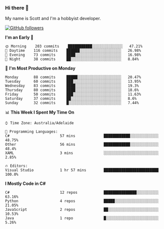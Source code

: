 ### Hi there 👋

My name is Scott and I'm a hobbyist developer.

[![GitHub followers](https://img.shields.io/github/followers/puppetsw?label=Follow&style=social)](https://github.com/puppetsw?tab=followers)

<!--START_SECTION:waka-->
**I'm an Early 🐤** 

```text
🌞 Morning    203 commits    ███████████░░░░░░░░░░░░░░   47.21% 
🌆 Daytime    116 commits    ██████░░░░░░░░░░░░░░░░░░░   26.98% 
🌃 Evening    73 commits     ████░░░░░░░░░░░░░░░░░░░░░   16.98% 
🌙 Night      38 commits     ██░░░░░░░░░░░░░░░░░░░░░░░   8.84%

```
📅 **I'm Most Productive on Monday** 

```text
Monday       88 commits     █████░░░░░░░░░░░░░░░░░░░░   20.47% 
Tuesday      60 commits     ███░░░░░░░░░░░░░░░░░░░░░░   13.95% 
Wednesday    83 commits     ████░░░░░░░░░░░░░░░░░░░░░   19.3% 
Thursday     80 commits     ████░░░░░░░░░░░░░░░░░░░░░   18.6% 
Friday       50 commits     ███░░░░░░░░░░░░░░░░░░░░░░   11.63% 
Saturday     37 commits     ██░░░░░░░░░░░░░░░░░░░░░░░   8.6% 
Sunday       32 commits     █░░░░░░░░░░░░░░░░░░░░░░░░   7.44%

```


📊 **This Week I Spent My Time On** 

```text
⌚︎ Time Zone: Australia/Adelaide

💬 Programming Languages: 
C#                       57 mins             ████████████░░░░░░░░░░░░░   48.75% 
Other                    56 mins             ████████████░░░░░░░░░░░░░   48.4% 
XAML                     3 mins              ░░░░░░░░░░░░░░░░░░░░░░░░░   2.85%

🔥 Editors: 
Visual Studio            1 hr 57 mins        █████████████████████████   100.0%

```

**I Mostly Code in C#** 

```text
C#                       12 repos            ███████████████░░░░░░░░░░   63.16% 
Python                   4 repos             █████░░░░░░░░░░░░░░░░░░░░   21.05% 
JavaScript               2 repos             ██░░░░░░░░░░░░░░░░░░░░░░░   10.53% 
Java                     1 repo              █░░░░░░░░░░░░░░░░░░░░░░░░   5.26%

```



<!--END_SECTION:waka-->

<!--
**puppetsw/puppetsw** is a ✨ _special_ ✨ repository because its `README.md` (this file) appears on your GitHub profile.

Here are some ideas to get you started:

- 🔭 I’m currently working on ...
- 🌱 I’m currently learning ...
- 👯 I’m looking to collaborate on ...
- 🤔 I’m looking for help with ...
- 💬 Ask me about ...
- 📫 How to reach me: ...
- 😄 Pronouns: ...
- ⚡ Fun fact: ...
-->
